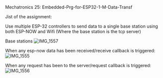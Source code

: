 Mechatronics 25: Embedded-Prg-for-ESP32-1-M-Data-Transf

Jist of the assignment:

Use multiple ESP-32 controllers to send data to a single base station using both ESP-NOW and Wifi (Where the base station is the tcp server)

Base stations
![IMG_1557](https://github.com/user-attachments/assets/b2c6ad88-971a-4e95-a2dc-bc81d7171ea8)

When any esp-now data has been received/receive callback is triggered:
![IMG_1555](https://github.com/user-attachments/assets/20e5b9fb-d135-4a05-9dfd-f4f93f474cae)

When any request has been to the server/request callback is triggered:
![IMG_1556](https://github.com/user-attachments/assets/b5472122-d3b1-45f0-82ad-c17c0da91be0)
